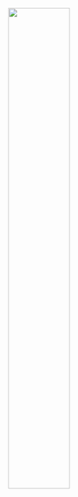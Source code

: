 <p align="center">
  <img src="https://media.giphy.com/media/3og0ID8vfH5eWyo6UU/giphy.gif" width="50%"/>
</p>
